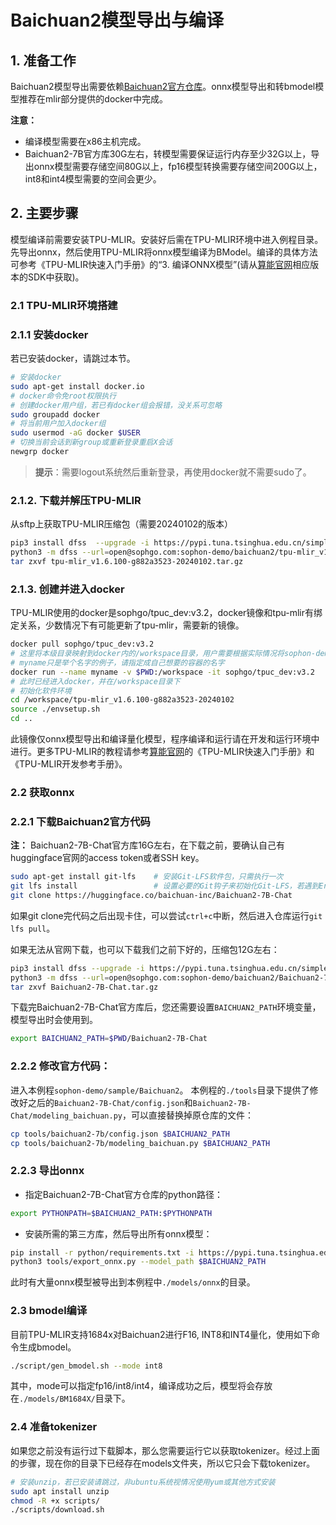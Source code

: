# Baichuan2模型导出与编译

## 1. 准备工作

Baichuan2模型导出需要依赖[Baichuan2官方仓库](https://huggingface.co/baichuan-inc/Baichuan2-7B-Chat)。onnx模型导出和转bmodel模型推荐在mlir部分提供的docker中完成。

**注意：**

- 编译模型需要在x86主机完成。
- Baichuan2-7B官方库30G左右，转模型需要保证运行内存至少32G以上，导出onnx模型需要存储空间80G以上，fp16模型转换需要存储空间200G以上，int8和int4模型需要的空间会更少。

## 2. 主要步骤

模型编译前需要安装TPU-MLIR。安装好后需在TPU-MLIR环境中进入例程目录。先导出onnx，然后使用TPU-MLIR将onnx模型编译为BModel。编译的具体方法可参考《TPU-MLIR快速入门手册》的“3. 编译ONNX模型”(请从[算能官网](https://developer.sophgo.com/site/index/material/31/all.html)相应版本的SDK中获取)。

### 2.1 TPU-MLIR环境搭建

### 2.1.1 安装docker

若已安装docker，请跳过本节。
```bash
# 安装docker
sudo apt-get install docker.io
# docker命令免root权限执行
# 创建docker用户组，若已有docker组会报错，没关系可忽略
sudo groupadd docker
# 将当前用户加入docker组
sudo usermod -aG docker $USER
# 切换当前会话到新group或重新登录重启X会话
newgrp docker​
```
> **提示**：需要logout系统然后重新登录，再使用docker就不需要sudo了。

### 2.1.2. 下载并解压TPU-MLIR

从sftp上获取TPU-MLIR压缩包（需要20240102的版本）
```bash
pip3 install dfss  --upgrade -i https://pypi.tuna.tsinghua.edu.cn/simple
python3 -m dfss --url=open@sophgo.com:sophon-demo/baichuan2/tpu-mlir_v1.6.100-g882a3523-20240102.tar.gz
tar zxvf tpu-mlir_v1.6.100-g882a3523-20240102.tar.gz
```

### 2.1.3. 创建并进入docker

TPU-MLIR使用的docker是sophgo/tpuc_dev:v3.2，docker镜像和tpu-mlir有绑定关系，少数情况下有可能更新了tpu-mlir，需要新的镜像。
```bash
docker pull sophgo/tpuc_dev:v3.2
# 这里将本级目录映射到docker内的/workspace目录，用户需要根据实际情况将sophon-demo的目录映射到docker里面
# myname只是举个名字的例子，请指定成自己想要的容器的名字
docker run --name myname -v $PWD:/workspace -it sophgo/tpuc_dev:v3.2
# 此时已经进入docker，并在/workspace目录下
# 初始化软件环境
cd /workspace/tpu-mlir_v1.6.100-g882a3523-20240102
source ./envsetup.sh
cd ..
```
此镜像仅onnx模型导出和编译量化模型，程序编译和运行请在开发和运行环境中进行。更多TPU-MLIR的教程请参考[算能官网](https://developer.sophgo.com/site/index/material/31/all.html)的《TPU-MLIR快速入门手册》和《TPU-MLIR开发参考手册》。

### 2.2 获取onnx

### 2.2.1 下载Baichuan2官方代码

**注：** Baichuan2-7B-Chat官方库16G左右，在下载之前，要确认自己有huggingface官网的access token或者SSH key。
```bash
sudo apt-get install git-lfs    # 安装Git-LFS软件包，只需执行一次
git lfs install                 # 设置必要的Git钩子来初始化Git-LFS，若遇到Error，需要初始化到一个新的Git仓库或切换到已有的Git仓库目录中
git clone https://huggingface.co/baichuan-inc/Baichuan2-7B-Chat
```
如果git clone完代码之后出现卡住，可以尝试`ctrl+c`中断，然后进入仓库运行`git lfs pull`。

如果无法从官网下载，也可以下载我们之前下好的，压缩包12G左右：
```bash
pip3 install dfss --upgrade -i https://pypi.tuna.tsinghua.edu.cn/simple
python3 -m dfss --url=open@sophgo.com:sophon-demo/baichuan2/Baichuan2-7B-Chat.tar.gz
tar zxvf Baichuan2-7B-Chat.tar.gz
```

下载完Baichuan2-7B-Chat官方库后，您还需要设置`BAICHUAN2_PATH`环境变量，模型导出时会使用到。
```bash
export BAICHUAN2_PATH=$PWD/Baichuan2-7B-Chat
```

### 2.2.2 修改官方代码：
进入本例程`sophon-demo/sample/Baichuan2`。
本例程的`./tools`目录下提供了修改好之后的`Baichuan2-7B-Chat/config.json`和`Baichuan2-7B-Chat/modeling_baichuan.py`，可以直接替换掉原仓库的文件：
```bash
cp tools/baichuan2-7b/config.json $BAICHUAN2_PATH
cp tools/baichuan2-7b/modeling_baichuan.py $BAICHUAN2_PATH
```


### 2.2.3 导出onnx

- 指定Baichuan2-7B-Chat官方仓库的python路径：

```bash
export PYTHONPATH=$BAICHUAN2_PATH:$PYTHONPATH
```

- 安装所需的第三方库，然后导出所有onnx模型：

```bash
pip install -r python/requirements.txt -i https://pypi.tuna.tsinghua.edu.cn/simple
python3 tools/export_onnx.py --model_path $BAICHUAN2_PATH
```
此时有大量onnx模型被导出到本例程中`./models/onnx`的目录。

### 2.3 bmodel编译

目前TPU-MLIR支持1684x对Baichuan2进行F16, INT8和INT4量化，使用如下命令生成bmodel。

```bash
./script/gen_bmodel.sh --mode int8
```

其中，mode可以指定fp16/int8/int4，编译成功之后，模型将会存放在`./models/BM1684X/`目录下。

### 2.4 准备tokenizer

如果您之前没有运行过下载脚本，那么您需要运行它以获取tokenizer。经过上面的步骤，现在你的目录下已经存在models文件夹，所以它只会下载tokenizer。
```bash
# 安装unzip，若已安装请跳过，非ubuntu系统视情况使用yum或其他方式安装
sudo apt install unzip
chmod -R +x scripts/
./scripts/download.sh
```